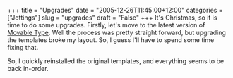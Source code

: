 +++
title = "Upgrades"
date = "2005-12-26T11:45:00+12:00"
categories = ["Jottings"]
slug = "upgrades"
draft = "False"
+++
It's Christmas, so it is time to do some upgrades. Firstly, let's move
to the latest version of [Movable Type](https://www.movabletype.org/).
Well the process was pretty straight forward, but upgrading the
templates broke my layout. So, I guess I'll have to spend some time
fixing that.

So, I quickly reinstalled the original templates, and everything seems
to be back in-order.


